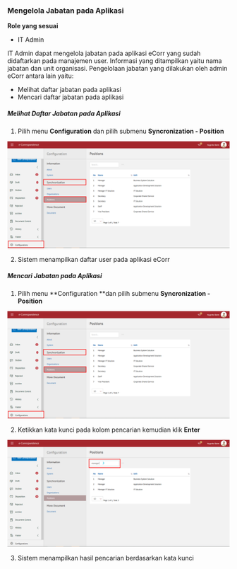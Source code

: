 ### **Mengelola Jabatan pada Aplikasi**

**Role yang sesuai**

- IT Admin

IT Admin dapat mengelola jabatan pada aplikasi eCorr yang sudah didaftarkan pada manajemen user. Informasi yang ditampilkan yaitu nama jabatan dan unit organisasi. Pengelolaan jabatan yang dilakukan oleh admin eCorr antara lain yaitu:

- Melihat daftar jabatan pada aplikasi
- Mencari daftar jabatan pada aplikasi


##### *Melihat Daftar Jabatan pada Aplikasi*

1.    Pilih menu **Configuration** dan pilih submenu **Syncronization - Position**

![gambar](SC_Konfigurasi/KF11.png)

2.    Sistem menampilkan daftar user pada aplikasi eCorr


##### *Mencari Jabatan pada Aplikasi*

1.    Pilih menu **Configuration **dan pilih submenu **Syncronization - Position**

![gambar](SC_Konfigurasi/KF12.png)

2.    Ketikkan kata kunci pada kolom pencarian kemudian klik **Enter**

![gambar](SC_Konfigurasi/KF13.png)

3.    Sistem menampilkan hasil pencarian berdasarkan kata kunci
